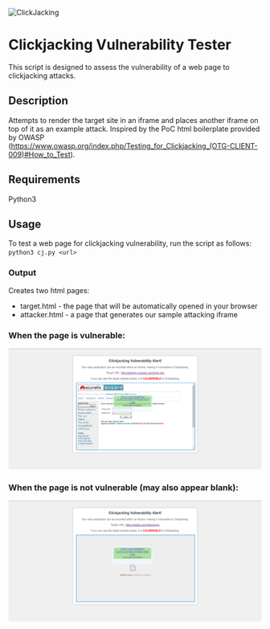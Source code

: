 ![ClickJacking](clickjacking.png)
# Clickjacking Vulnerability Tester

This script is designed to assess the vulnerability of a web page to clickjacking attacks.

## Description
Attempts to render the target site in an iframe and places another iframe on top of it as an example attack. Inspired by the PoC html boilerplate provided by OWASP (https://www.owasp.org/index.php/Testing_for_Clickjacking_(OTG-CLIENT-009)#How_to_Test).

## Requirements
Python3

## Usage
To test a web page for clickjacking vulnerability, run the script as follows:
`python3 cj.py <url>`

### Output
Creates two html pages: 
* target.html - the page that will be automatically opened in your browser
* attacker.html - a page that generates our sample attacking iframe

### When the page is vulnerable:
![VULNERABLE](cj.png)

### When the page is not vulnerable (may also appear blank):
![NOT_VULNERABLE](notcj.png)

